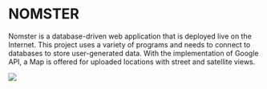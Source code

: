 # NOMSTER

Nomster is a database-driven web application that is deployed live on the Internet. This project uses a variety of programs and needs to connect to databases to store user-generated data. With the implementation of Google API, a Map is offered for uploaded locations with street and satellite views.  

<img src="Nomster.gif">

